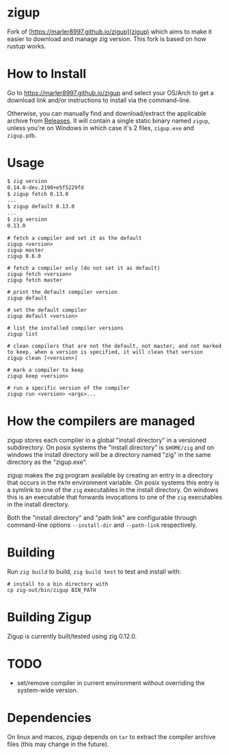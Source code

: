 # zigup

Fork of [https://marler8997.github.io/zigup](zigup) which aims to make it easier to download and manage zig version. This fork is based on how rustup works.

# How to Install

Go to https://marler8997.github.io/zigup and select your OS/Arch to get a download link and/or instructions to install via the command-line.

Otherwise, you can manually find and download/extract the applicable archive from [Releases](https://github.com/marler8997/zigup/releases). It will contain a single static binary named `zigup`, unless you're on Windows in which case it's 2 files, `zigup.exe` and `zigup.pdb`.

# Usage

```sh
$ zig version
0.14.0-dev.2198+e5f5229fd
$ zigup fetch 0.13.0
...
$ zigup default 0.13.0
...
$ zig version
0.13.0
```

```
# fetch a compiler and set it as the default
zigup <version>
zigup master
zigup 0.6.0

# fetch a compiler only (do not set it as default)
zigup fetch <version>
zigup fetch master

# print the default compiler version
zigup default

# set the default compiler
zigup default <version>

# list the installed compiler versions
zigup list

# clean compilers that are not the default, not master, and not marked to keep. when a version is specified, it will clean that version
zigup clean [<version>]

# mark a compiler to keep
zigup keep <version>

# run a specific version of the compiler
zigup run <version> <args>...
```

# How the compilers are managed

zigup stores each compiler in a global "install directory" in a versioned subdirectory.  On posix systems the "install directory" is `$HOME/zig` and on windows the install directory will be a directory named "zig" in the same directory as the "zigup.exe".

zigup makes the zig program available by creating an entry in a directory that occurs in the `PATH` environment variable.  On posix systems this entry is a symlink to one of the `zig` executables in the install directory.  On windows this is an executable that forwards invocations to one of the `zig` executables in the install directory.

Both the "install directory" and "path link" are configurable through command-line options `--install-dir` and `--path-link` respectively.
# Building

Run `zig build` to build, `zig build test` to test and install with:
```
# install to a bin directory with
cp zig-out/bin/zigup BIN_PATH
```

# Building Zigup

Zigup is currently built/tested using zig 0.12.0.

# TODO

* set/remove compiler in current environment without overriding the system-wide version.

# Dependencies

On linux and macos, zigup depends on `tar` to extract the compiler archive files (this may change in the future).
